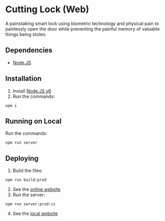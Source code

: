 # Cutting Lock (Web)

A painstaking smart lock using biometric technology and physical pain to
painlessly open the door while preventing the painful memory of valuable
things being stolen.

## Dependencies

- [Node.JS](https://nodejs.org/en/)

## Installation

1. Install [Node.JS v6](https://nodejs.org/en/)
2. Run the commands:
```
npm i
```

## Running on Local

Run the commands:
```
npm run server
```

## Deploying

1. Build the files:
```
npm run build:prod
```
2. See the [online website](http://cuttinglock.com)
3. Run the server:
```
npm run server:prod:ci
```
4. See the [local website](http://localhost:3000)
